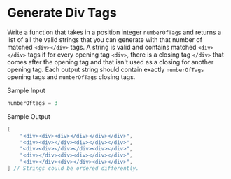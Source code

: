 # Generate Div Tags

Write a function that takes in a position integer `numberOfTags` and returns a list of all the valid strings that you can generate with that number of matched `<div></div>` tags.
A string is valid and contains matched `<div></div>` tags if for every opening tag `<div>`, there is a closing tag `</div>` that comes after the opening tag and that isn't used as a closing for another opening tag.
Each output string should contain exactly `numberOfTags` opening tags and `numberOfTags` closing tags.

Sample Input

```go
numberOftags = 3
```

Sample Output

```go
[
    "<div><div><div></div></div></div>",
    "<div><div></div><div></div></div>",
    "<div><div></div></div><div></div>",
    "<div></div><div><div></div></div>",
    "<div></div><div></div><div></div>",
] // Strings could be ordered differently.
```
